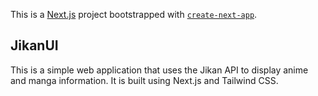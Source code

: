 This is a [Next.js](https://nextjs.org/) project bootstrapped with [`create-next-app`](https://github.com/vercel/next.js/tree/canary/packages/create-next-app).

## JikanUI

This is a simple web application that uses the Jikan API to display anime and manga information. It is built using Next.js and Tailwind CSS.
